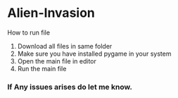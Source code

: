 # Alien-Invasion

How to run file 
1. Download all files in same folder
2. Make sure you have installed pygame in your system
3. Open the main file in editor
4. Run the main file
    
### If Any issues arises do let me know.
